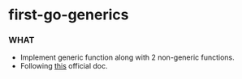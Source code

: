 # first-go-generics

### WHAT
- Implement generic function along with 2 non-generic functions.
- Following [this](https://go.dev/doc/tutorial/generics) official doc.

